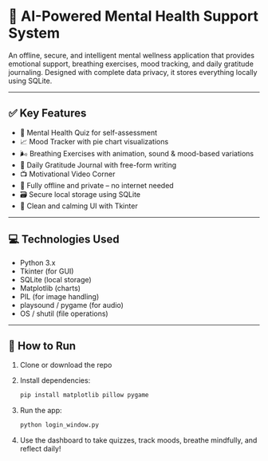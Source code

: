 # 🧠 AI-Powered Mental Health Support System

An offline, secure, and intelligent mental wellness application that provides emotional support, breathing exercises, mood tracking, and daily gratitude journaling. Designed with complete data privacy, it stores everything locally using SQLite.

---

## ✅ Key Features

- 🧪 Mental Health Quiz for self-assessment
- 📈 Mood Tracker with pie chart visualizations
- 🌬 Breathing Exercises with animation, sound & mood-based variations
- 📓 Daily Gratitude Journal with free-form writing
- 📺 Motivational Video Corner
- 🔐 Fully offline and private – no internet needed
- 🗃 Secure local storage using SQLite
- 🎨 Clean and calming UI with Tkinter

---

## 💻 Technologies Used

- Python 3.x  
- Tkinter (for GUI)  
- SQLite (local storage)  
- Matplotlib (charts)  
- PIL (for image handling)  
- playsound / pygame (for audio)  
- OS / shutil (file operations)

---

## 🚀 How to Run

1. Clone or download the repo
     
2. Install dependencies:

   ```bash
   pip install matplotlib pillow pygame

3. Run the app:

   ```bash
   python login_window.py

4. Use the dashboard to take quizzes, track moods, breathe mindfully, and reflect daily!

   
